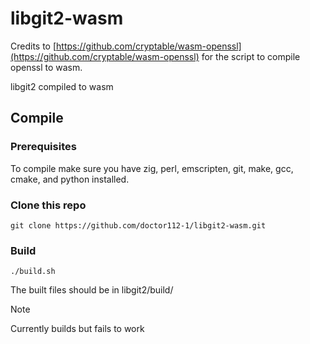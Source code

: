 # libgit2-wasm

Credits to [https://github.com/cryptable/wasm-openssl](https://github.com/cryptable/wasm-openssl) for the script to compile openssl to wasm.

libgit2 compiled to wasm

## Compile

### Prerequisites

To compile make sure you have zig, perl, emscripten, git, make, gcc, cmake, and python installed.

### Clone this repo

```
git clone https://github.com/doctor112-1/libgit2-wasm.git
```

### Build

```
./build.sh
```

The built files should be in libgit2/build/

> [!NOTE]
> Currently builds but fails to work
